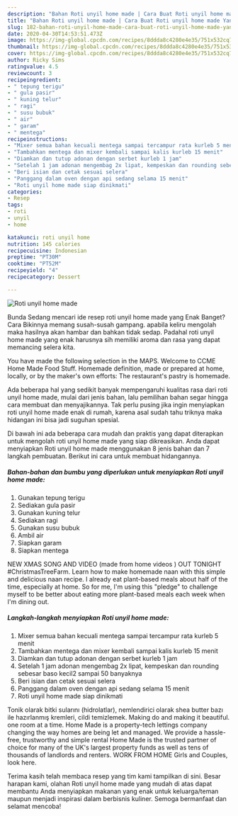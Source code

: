 ```yaml
---
description: "Bahan Roti unyil home made | Cara Buat Roti unyil home made Yang Enak Dan Lezat"
title: "Bahan Roti unyil home made | Cara Buat Roti unyil home made Yang Enak Dan Lezat"
slug: 182-bahan-roti-unyil-home-made-cara-buat-roti-unyil-home-made-yang-enak-dan-lezat
date: 2020-04-30T14:53:51.473Z
image: https://img-global.cpcdn.com/recipes/8ddda8c4280e4e35/751x532cq70/roti-unyil-home-made-foto-resep-utama.jpg
thumbnail: https://img-global.cpcdn.com/recipes/8ddda8c4280e4e35/751x532cq70/roti-unyil-home-made-foto-resep-utama.jpg
cover: https://img-global.cpcdn.com/recipes/8ddda8c4280e4e35/751x532cq70/roti-unyil-home-made-foto-resep-utama.jpg
author: Ricky Sims
ratingvalue: 4.5
reviewcount: 3
recipeingredient:
- " tepung terigu"
- " gula pasir"
- " kuning telur"
- " ragi"
- " susu bubuk"
- " air"
- " garam"
- " mentega"
recipeinstructions:
- "Mixer semua bahan kecuali mentega sampai tercampur rata kurleb 5 menit"
- "Tambahkan mentega dan mixer kembali sampai kalis kurleb 15 menit"
- "Diamkan dan tutup adonan dengan serbet kurleb 1 jam"
- "Setelah 1 jam adonan mengembag 2x lipat, kempeskan dan rounding sebesar baso kecil2 sampai 50 banyaknya"
- "Beri isian dan cetak sesuai selera"
- "Panggang dalam oven dengan api sedang selama 15 menit"
- "Roti unyil home made siap dinikmati"
categories:
- Resep
tags:
- roti
- unyil
- home

katakunci: roti unyil home 
nutrition: 145 calories
recipecuisine: Indonesian
preptime: "PT30M"
cooktime: "PT52M"
recipeyield: "4"
recipecategory: Dessert

---
```



![Roti unyil home made](https://img-global.cpcdn.com/recipes/8ddda8c4280e4e35/751x532cq70/roti-unyil-home-made-foto-resep-utama.jpg)

Bunda Sedang mencari ide resep roti unyil home made yang Enak Banget? Cara Bikinnya memang susah-susah gampang. apabila keliru mengolah maka hasilnya akan hambar dan bahkan tidak sedap. Padahal roti unyil home made yang enak harusnya sih memiliki aroma dan rasa yang dapat memancing selera kita.

You have made the following selection in the MAPS. Welcome to CCME Home Made Food Stuff. Homemade definition, made or prepared at home, locally, or by the maker&#39;s own efforts: The restaurant&#39;s pastry is homemade.

Ada beberapa hal yang sedikit banyak mempengaruhi kualitas rasa dari roti unyil home made, mulai dari jenis bahan, lalu pemilihan bahan segar hingga cara membuat dan menyajikannya. Tak perlu pusing jika ingin menyiapkan roti unyil home made enak di rumah, karena asal sudah tahu triknya maka hidangan ini bisa jadi suguhan spesial.


Di bawah ini ada beberapa cara mudah dan praktis yang dapat diterapkan untuk mengolah roti unyil home made yang siap dikreasikan. Anda dapat menyiapkan Roti unyil home made menggunakan 8 jenis bahan dan 7 langkah pembuatan. Berikut ini cara untuk membuat hidangannya.

<!--inarticleads1-->

##### Bahan-bahan dan bumbu yang diperlukan untuk menyiapkan Roti unyil home made:

1. Gunakan  tepung terigu
1. Sediakan  gula pasir
1. Gunakan  kuning telur
1. Sediakan  ragi
1. Gunakan  susu bubuk
1. Ambil  air
1. Siapkan  garam
1. Siapkan  mentega


NEW XMAS SONG AND VIDEO (made from home videos ‍) OUT TONIGHT #ChristmasTreeFarm. Learn how to make homemade naan with this simple and delicious naan recipe. I already eat plant-based meals about half of the time, especially at home. So for me, I&#39;m using this &#34;pledge&#34; to challenge myself to be better about eating more plant-based meals each week when I&#39;m dining out. 

<!--inarticleads2-->

##### Langkah-langkah menyiapkan Roti unyil home made:

1. Mixer semua bahan kecuali mentega sampai tercampur rata kurleb 5 menit
1. Tambahkan mentega dan mixer kembali sampai kalis kurleb 15 menit
1. Diamkan dan tutup adonan dengan serbet kurleb 1 jam
1. Setelah 1 jam adonan mengembag 2x lipat, kempeskan dan rounding sebesar baso kecil2 sampai 50 banyaknya
1. Beri isian dan cetak sesuai selera
1. Panggang dalam oven dengan api sedang selama 15 menit
1. Roti unyil home made siap dinikmati


Tonik olarak bitki sularını (hidrolatlar), nemlendirici olarak shea butter bazı ile hazırlanmış kremleri, cildi temizlemek. Making do and making it beautiful. one room at a time. Home Made is a property-tech lettings company changing the way homes are being let and managed. We provide a hassle-free, trustworthy and simple rental Home Made is the trusted partner of choice for many of the UK&#39;s largest property funds as well as tens of thousands of landlords and renters. WORK FROM HOME Girls and Couples, look here. 

Terima kasih telah membaca resep yang tim kami tampilkan di sini. Besar harapan kami, olahan Roti unyil home made yang mudah di atas dapat membantu Anda menyiapkan makanan yang enak untuk keluarga/teman maupun menjadi inspirasi dalam berbisnis kuliner. Semoga bermanfaat dan selamat mencoba!
